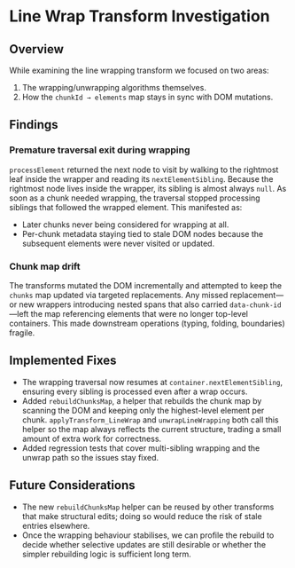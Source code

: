 # Line Wrap Transform Investigation

## Overview
While examining the line wrapping transform we focused on two areas:

1. The wrapping/unwrapping algorithms themselves.
2. How the `chunkId → elements` map stays in sync with DOM mutations.

## Findings

### Premature traversal exit during wrapping
`processElement` returned the next node to visit by walking to the rightmost leaf inside the wrapper and reading its `nextElementSibling`. Because the rightmost node lives inside the wrapper, its sibling is almost always `null`. As soon as a chunk needed wrapping, the traversal stopped processing siblings that followed the wrapped element. This manifested as:

- Later chunks never being considered for wrapping at all.
- Per-chunk metadata staying tied to stale DOM nodes because the subsequent elements were never visited or updated.

### Chunk map drift
The transforms mutated the DOM incrementally and attempted to keep the `chunks` map updated via targeted replacements. Any missed replacement—or new wrappers introducing nested spans that also carried `data-chunk-id`—left the map referencing elements that were no longer top-level containers. This made downstream operations (typing, folding, boundaries) fragile.

## Implemented Fixes

- The wrapping traversal now resumes at `container.nextElementSibling`, ensuring every sibling is processed even after a wrap occurs.
- Added `rebuildChunksMap`, a helper that rebuilds the chunk map by scanning the DOM and keeping only the highest-level element per chunk. `applyTransform_LineWrap` and `unwrapLineWrapping` both call this helper so the map always reflects the current structure, trading a small amount of extra work for correctness.
- Added regression tests that cover multi-sibling wrapping and the unwrap path so the issues stay fixed.

## Future Considerations

- The new `rebuildChunksMap` helper can be reused by other transforms that make structural edits; doing so would reduce the risk of stale entries elsewhere.
- Once the wrapping behaviour stabilises, we can profile the rebuild to decide whether selective updates are still desirable or whether the simpler rebuilding logic is sufficient long term.
